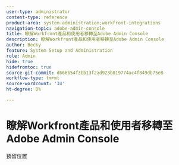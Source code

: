 ```yaml
---
user-type: administrator
content-type: reference
product-area: system-administration;workfront-integrations
navigation-topic: adobe-admin-console
title: 瞭解Workfront產品和使用者移轉至Adobe Admin Console
description: 瞭解Workfront產品和使用者移轉至Adobe Admin Console
author: Becky
feature: System Setup and Administration
role: Admin
hide: true
hidefromtoc: true
source-git-commit: d666b54f3bb13f2ad923b819774ac4f849db75e8
workflow-type: tm+mt
source-wordcount: '34'
ht-degree: 0%

---
```


# 瞭解Workfront產品和使用者移轉至Adobe Admin Console

預留位置

